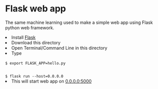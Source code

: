 <h1>Flask web app</h1>
<p> The same machine learning used to make a simple web app using Flask python web framework.</P


<ul>
<li>Install <a href="http://flask.pocoo.org/">Flask</a></li>
  <li>Download this directory</li>
<li>Open Terminal/Command Line in this directory </li>
<li> Type <br>
<code>
$ export FLASK_APP=hello.py
<br>
$ flask run --host=0.0.0.0
</code>
  <li> This will start web app on <a href="0.0.0.0:5000">0.0.0.0:5000</a></li>
</ul>
